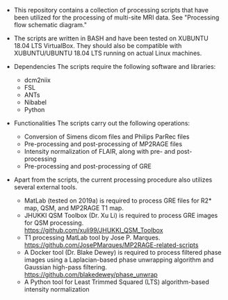 - This repository contains a collection of processing scripts that have been utilized for the processing of multi-site MRI data. See "Processing flow schematic diagram."

- The scripts are written in BASH and have been tested on XUBUNTU 18.04 LTS VirtualBox. They should also be compatible with XUBUNTU/UBUNTU 18.04 LTS running on actual Linux machines.

- Dependencies
  The scripts require the following software and libraries:

  - dcm2niix
  - FSL
  - ANTs
  - Nibabel
  - Python

- Functionalities
  The scripts carry out the following operations:
  - Conversion of Simens dicom files and Philips ParRec files
  - Pre-processing and post-processing of MP2RAGE files
  - Intensity normalization of FLAIR, along with pre- and post-processing
  - Pre-processing and post-processing of GRE

- Apart from the scripts, the current processing procedure also utilizes several external tools.
  - MatLab (tested on 2019a) is required to process GRE files for R2* map, QSM, and MP2RAGE T1 map.
  - JHUKKI QSM Toolbox (Dr. Xu Li) is required to process GRE images for QSM processing.
    https://github.com/xuli99/JHUKKI_QSM_Toolbox
  - T1 processing MatLab tool by Jose P. Marques.
    https://github.com/JosePMarques/MP2RAGE-related-scripts
  - A Docker tool (Dr. Blake Dewey) is required to process filtered phase images using a Laplacian-based phase unwrapping algorithm and Gaussian high-pass filtering. https://github.com/blakedewey/phase_unwrap
  - A Python tool for Least Trimmed Squared (LTS) algorithm-based intensity normalization 

